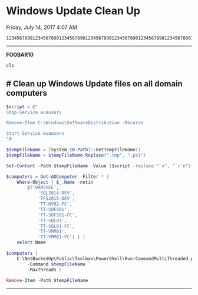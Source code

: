 ﻿# Windows Update Clean Up

Friday, July 14, 2017
4:07 AM

```Text
12345678901234567890123456789012345678901234567890123456789012345678901234567890
```

---

**FOOBAR10**

```PowerShell
cls
```

## # Clean up Windows Update files on all domain computers

```PowerShell
$script = @"
Stop-Service wuauserv

Remove-Item C:\Windows\SoftwareDistribution -Recurse

Start-Service wuauserv
"@

$tempFileName = [System.IO.Path]::GetTempFileName()
$tempFileName = $tempFileName.Replace(".tmp", ".ps1")

Set-Content -Path $tempFileName -Value ($script -replace "`n", "`r`n")

$computers = Get-ADComputer -Filter * |
    Where-Object { $_.Name -notin
        @('BANSHEE',
            'SQL2014-DEV',
            'TFS2015-DEV',
            'TT-HV02-FC',
            'TT-SOFS01',
            'TT-SOFS01-FC',
            'TT-SQL01',
            'TT-SQL01-FC',
            'TT-VMM01',
            'TT-VMM01-FC') } |
    select Name

$computers |
    C:\NotBackedUp\Public\Toolbox\PowerShell\Run-CommandMultiThreaded.ps1 `
        -Command $tempFileName `
        -MaxThreads 5

Remove-Item -Path $tempFileName
```

---

